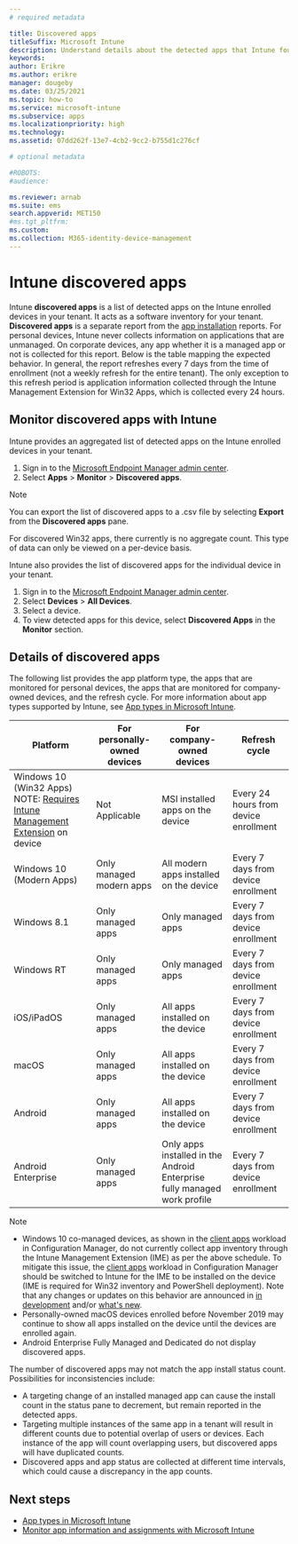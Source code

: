 ```yaml
---
# required metadata

title: Discovered apps
titleSuffix: Microsoft Intune
description: Understand details about the detected apps that Intune found on a device.
keywords:
author: Erikre
ms.author: erikre
manager: dougeby
ms.date: 03/25/2021
ms.topic: how-to
ms.service: microsoft-intune
ms.subservice: apps
ms.localizationpriority: high
ms.technology:
ms.assetid: 07dd262f-13e7-4cb2-9cc2-b755d1c276cf

# optional metadata

#ROBOTS:
#audience:

ms.reviewer: arnab
ms.suite: ems
search.appverid: MET150
#ms.tgt_pltfrm:
ms.custom: 
ms.collection: M365-identity-device-management
---
```


# Intune discovered apps

Intune **discovered apps** is a list of detected apps on the Intune enrolled devices in your tenant. It acts as a software inventory for your tenant. **Discovered apps** is a separate report from the [app installation](apps-monitor.md) reports. For personal devices, Intune never collects information on applications that are unmanaged. On corporate devices, any app whether it is a managed app or not is collected for this report. Below is the table mapping the expected behavior. In general, the report refreshes every 7 days from the time of enrollment (not a weekly refresh for the entire tenant). The only exception to this refresh period is application information collected through the Intune Management Extension for Win32 Apps, which is collected every 24 hours.

## Monitor discovered apps with Intune

Intune provides an aggregated list of detected apps on the Intune enrolled devices in your tenant.

1. Sign in to the [Microsoft Endpoint Manager admin center](https://go.microsoft.com/fwlink/?linkid=2109431).
2. Select **Apps** > **Monitor** > **Discovered apps**.

>[!NOTE]
>You can export the list of discovered apps to a .csv file by selecting **Export** from the **Discovered apps** pane.
>
>For discovered Win32 apps, there currently is no aggregate count. This type of data can only be viewed on a per-device basis.

Intune also provides the list of discovered apps for the individual device in your tenant.

1. Sign in to the [Microsoft Endpoint Manager admin center](https://go.microsoft.com/fwlink/?linkid=2109431).
2. Select **Devices** > **All Devices**.
3. Select a device.
4. To view detected apps for this device, select **Discovered Apps** in the **Monitor** section.

## Details of discovered apps

The following list provides the app platform type, the apps that are monitored for personal devices, the apps that are monitored for company-owned devices, and the refresh cycle. For more information about app types supported by Intune, see [App types in Microsoft Intune](apps-add.md#app-types-in-microsoft-intune).

| Platform | For personally-owned devices | For company-owned devices | Refresh cycle |
|------------------------------------------------------------------------|----------------------------------|--------------------------------------------------|---------------------------------------|
| Windows 10 (Win32 Apps) NOTE: [Requires Intune Management Extension](intune-management-extension.md) on device | Not Applicable | MSI installed apps on the device | Every 24 hours from device enrollment |
| Windows 10 (Modern Apps) | Only managed modern apps | All modern apps installed on the device | Every 7 days from device enrollment |
| Windows 8.1 | Only managed apps | Only managed apps | Every 7 days from device enrollment |
| Windows RT | Only managed apps | Only managed apps | Every 7 days from device enrollment |
| iOS/iPadOS | Only managed apps | All apps installed on the device | Every 7 days from device enrollment |
| macOS | Only managed apps | All apps installed on the device | Every 7 days from device enrollment |
| Android | Only managed apps | All apps installed on the device | Every 7 days from device enrollment |
| Android Enterprise | Only managed apps | Only apps installed in the Android Enterprise fully managed work profile | Every 7 days from device enrollment |

> [!NOTE]
> - Windows 10 co-managed devices, as shown in the [client apps](../../configmgr/comanage/workloads.md#client-apps) workload in Configuration Manager, do not currently collect app inventory through the Intune Management Extension (IME) as per the above schedule. To mitigate this issue, the [client apps](../../configmgr/comanage/workloads.md#client-apps) workload in Configuration Manager should be switched to Intune for the IME to be installed on the device (IME is required for Win32 inventory and PowerShell deployment). Note that any changes or updates on this behavior are announced in [in development](../fundamentals/in-development.md) and/or [what's new](../fundamentals/whats-new.md).
> - Personally-owned macOS devices enrolled before November 2019 may continue to show all apps installed on the device until the devices are enrolled again.
> - Android Enterprise Fully Managed and Dedicated do not display discovered apps.

The number of discovered apps may not match the app install status count. Possibilities for inconsistencies include:

- A targeting change of an installed managed app can cause the install count in the status pane to decrement, but remain reported in the detected apps.
- Targeting multiple instances of the same app in a tenant will result in different counts due to potential overlap of users or devices. Each instance of the app will count overlapping users, but discovered apps will have duplicated counts.
- Discovered apps and app status are collected at different time intervals, which could cause a discrepancy in the app counts.

## Next steps

- [App types in Microsoft Intune](apps-add.md#app-types-in-microsoft-intune)
- [Monitor app information and assignments with Microsoft Intune](apps-monitor.md)